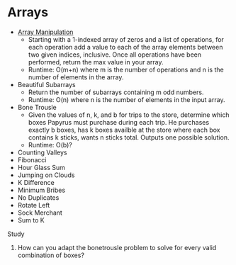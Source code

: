 # Arrays

* [Array Manipulation](arrays/arrayManipulation.py)
    * Starting with a 1-indexed array of zeros and a list of operations, for each operation add a value to each of the array elements between two given indices, inclusive. Once all operations have been performed, return the max value in your array.
    * Runtime: O(m+n) where m is the number of operations and n is the number of elements in the array.
* Beautiful Subarrays
    * Return the number of subarrays containing m odd numbers.
    * Runtime: O(n) where n is the number of elements in the input array.
* Bone Trousle
    * Given the values of n, k, and b for trips to the store, determine which boxes Papyrus must purchase during each trip. He purchases exactly b boxes, has k boxes availble at the store where each box contains k sticks, wants n sticks total. Outputs one possible solution.
    * Runtime: O(b)?
* Counting Valleys
* Fibonacci
* Hour Glass Sum
* Jumping on Clouds
* K Difference
* Minimum Bribes
* No Duplicates
* Rotate Left
* Sock Merchant
* Sum to K

Study
1. How can you adapt the bonetrousle problem to solve for every valid combination of boxes? 
